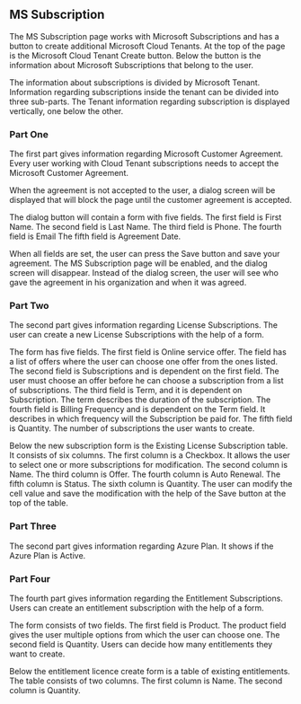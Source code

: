 ## MS Subscription

The MS Subscription page works with Microsoft Subscriptions and has a button to create additional Microsoft Cloud Tenants.
At the top of the page is the Microsoft Cloud Tenant Create button.
Below the button is the information about Microsoft Subscriptions that belong to the user.

The information about subscriptions is divided by Microsoft Tenant.
Information regarding subscriptions inside the tenant can be divided into three sub-parts.
The Tenant information regarding subscription is displayed vertically, one below the other.


### Part One

The first part gives information regarding Microsoft Customer Agreement. Every user working with Cloud Tenant subscriptions needs to accept the Microsoft Customer Agreement.

When the agreement is not accepted to the user, a dialog screen will be displayed that will block the page until the customer agreement is accepted.

The dialog button will contain a form with five fields.
The first field is First Name.
The second field is Last Name.
The third field is Phone.
The fourth field is Email
The fifth field is Agreement Date.

When all fields are set, the user can press the Save button and save your agreement.
The MS Subscription page will be enabled, and the dialog screen will disappear.
Instead of the dialog screen, the user will see who gave the agreement in his organization and when it was agreed.

### Part Two

The second part gives information regarding License Subscriptions.
The user can create a new License Subscriptions with the help of a form.

The form has five fields.
The first field is Online service offer. The field has a list of offers where the user can choose one offer from the ones listed.
The second field is Subscriptions and is dependent on the first field. The user must choose an offer before he can choose a subscription from a list of subscriptions.
The third field is Term, and it is dependent on Subscription. The term describes the duration of the subscription.
The fourth field is Billing Frequency and is dependent on the Term field. It describes in which frequency will the Subscription be paid for.
The fifth field is Quantity. The number of subscriptions the user wants to create.

Below the new subscription form is the Existing License Subscription table.
It consists of six columns.
The first column is a Checkbox. It allows the user to select one or more subscriptions for modification.
The second column is Name.
The third column is Offer.
The fourth column is Auto Renewal.
The fifth column is Status.
The sixth column is Quantity. The user can modify the cell value and save the modification with the help of the Save button at the top of the table.

### Part Three

The second part gives information regarding Azure Plan.
It shows if the Azure Plan is Active.

### Part Four

The fourth part gives information regarding the Entitlement Subscriptions.
Users can create an entitlement subscription with the help of a form.

The form consists of two fields.
The first field is Product. The product field gives the user multiple options from which the user can choose one.
The second field is Quantity. Users can decide how many entitlements they want to create.

Below the entitlement licence create form is a table of existing entitlements.
The table consists of two columns.
The first column is Name.
The second column is Quantity.